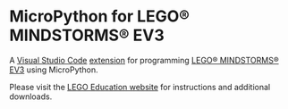 # MicroPython for LEGO® MINDSTORMS® EV3

A [Visual Studio Code][vscode] [extension][vscode-marketplace] for programming
[LEGO® MINDSTORMS® EV3][EV3] using MicroPython.

Please visit the [LEGO Education website][ev3-micropython-download] for instructions and additional downloads.

[vscode]:https://code.visualstudio.com/
[vscode-marketplace]: https://marketplace.visualstudio.com/VSCode
[EV3]: https://education.lego.com/products/lego-mindstorms-education-ev3-core-set-/5003400
[ev3-micropython-download]: https://education.lego.com/en-us/support/mindstorms-ev3/python-for-ev3
